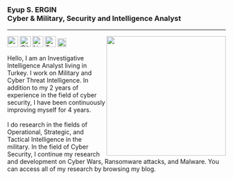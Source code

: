 ### Eyup S. ERGIN<br>Cyber & Military, Security and Intelligence Analyst
---
<p align="left"> <a href="https://samujjwaal.me/"><img src="https://avatars.githubusercontent.com/u/74828443?v=4" align="right" height="275" /></a> 

<a target="_blank" href="https://ergin.dev/" ><img height="25" src="https://img.shields.io/badge/My Website-%230077B5.svg?&style=for-the-badge&color=gray"></a>
<a target="_blank" href="https://ergin.dev" ><img height="25" src="https://img.shields.io/badge/My%20Blog-%230077B5.svg?&style=for-the-badge&color=gray&logo=medium" alt="Github : @ErginDev"></a>
<a target="_blank" href="https://www.linkedin.com/in/eyupergin/" ><img height="25" src="https://img.shields.io/badge/LinkedIn-%230077B5.svg?&style=for-the-badge&color=gray&logo=linkedin " alt="Linkedin : @ErginDev"></a>
<a target="_blank" href="https://twitter.com/ErginDev" ><img height="25" src="https://img.shields.io/badge/Twitter-%230077B5.svg?&style=for-the-badge&color=gray&logo=twitter" alt="Twitter : @ErginDev"></a>
<a target="_blank" href="https://ergin.dev" ><img height="20" src="https://komarev.com/ghpvc/?username=EyupErgin&style=flat-square&label=Views" alt="Profile Views"></a>
<p>
  
Hello, I am an Investigative Intelligence Analyst living in Turkey. I work on Military and Cyber Threat Intelligence. In addition to my 2 years of experience in the field of cyber security, I have been continuously improving myself for 4 years.<br><br>I do research in the fields of Operational, Strategic, and Tactical Intelligence in the military. In the field of Cyber Security, I continue my research and development on Cyber Wars, Ransomware attacks, and Malware. You can access all of my research by browsing my blog.  

  
  
  
  
  
  
  
  
  
  
  
  
  
  
  
  

    

